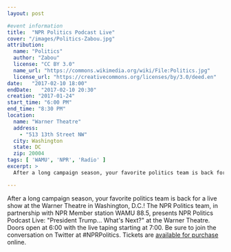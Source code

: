 ```yaml
---
layout: post

#event information
title:  "NPR Politics Podcast Live"
cover: "/images/Politics-Zabou.jpg"
attribution:
  name: "Politics"
  author: "Zabou"
  license: "CC BY 3.0"
  name_url: "https://commons.wikimedia.org/wiki/File:Politics.jpg"
  license_url: "https://creativecommons.org/licenses/by/3.0/deed.en"
date:   "2017-02-10 18:00"
endDate:   "2017-02-10 20:30"
creation: "2017-01-24"
start_time: "6:00 PM"
end_time: "8:30 PM"
location:
  name: "Warner Theatre"
  address:
    - "513 13th Street NW"
  city: Washington
  state: DC
  zip: 20004
tags: [ 'WAMU', 'NPR', 'Radio' ]
excerpt: >
  After a long campaign season, your favorite politics team is back for a live show at the Warner Theatre in Washington, D.C.! The NPR Politics team, in partnership with NPR Member station WAMU 88.5, presents NPR Politics Podcast Live: "President Trump... What's Next?"" at the Warner Theatre on Friday, February 10, 2017.

---
```


After a long campaign season, your favorite politics team is back for a live
show at the Warner Theatre in Washington, D.C.! The NPR Politics team, in
partnership with NPR Member station WAMU 88.5, presents NPR Politics Podcast
Live: "President Trump... What's Next?" at the Warner Theatre. Doors open at
6:00 with the live taping starting at 7:00. Be sure to join the conversation on
Twitter at #NPRPolitics. Tickets are [available for
purchase](https://www.nprpresents.org/event/npr-politics-podcast-live-president-trump-whats-next/) online.
